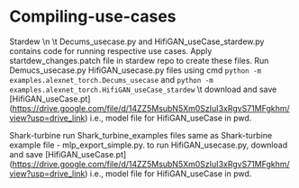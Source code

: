# Compiling-use-cases

Stardew \n
  \t Decums_usecase.py and HifiGAN_useCase_stardew.py contains code for running respective use cases. Apply   startdew_changes.patch file in stardew repo to create these files. Run Demucs_usecase.py HifiGAN_usecase.py files using cmd `python -m examples.alexnet_torch.Decums_usecase` and `python -m examples.alexnet_torch.HifiGAN_useCase_stardew` 
  \t download and save [HifiGAN_useCase.pt] (https://drive.google.com/file/d/14ZZ5MsubN5Xm0SzIuI3xRgvS71MFgkhm/view?usp=drive_link) i.e., model file for HifiGAN_useCase in pwd.

Shark-turbine
  run Shark_turbine_examples files same as Shark-turbine example file - mlp_export_simple.py. 
  to run HifiGAN_usecase.py, download and save [HifiGAN_useCase.pt] (https://drive.google.com/file/d/14ZZ5MsubN5Xm0SzIuI3xRgvS71MFgkhm/view?usp=drive_link) i.e., model file for HifiGAN_useCase in pwd.
  
